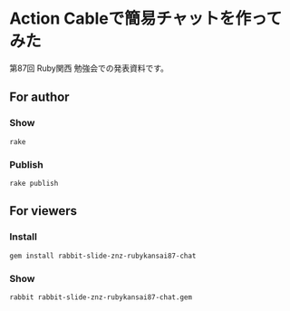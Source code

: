 # Action Cableで簡易チャットを作ってみた

第87回 Ruby関西 勉強会での発表資料です。

## For author

### Show

    rake

### Publish

    rake publish

## For viewers

### Install

    gem install rabbit-slide-znz-rubykansai87-chat

### Show

    rabbit rabbit-slide-znz-rubykansai87-chat.gem
